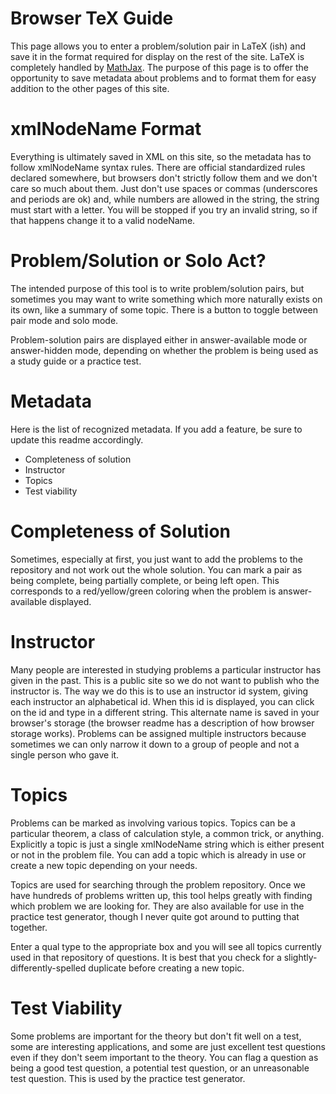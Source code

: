 # Browser TeX Guide

This page allows you to enter a problem/solution pair in LaTeX (ish) and save it in the format required for display on the rest of the site. LaTeX is completely handled by [MathJax]. The purpose of this page is to offer the opportunity to save metadata about problems and to format them for easy addition to the other pages of this site.

# xmlNodeName Format

Everything is ultimately saved in XML on this site, so the metadata has to follow xmlNodeName syntax rules. There are official standardized rules declared somewhere, but browsers don't strictly follow them and we don't care so much about them. Just don't use spaces or commas (underscores and periods are ok) and, while numbers are allowed in the string, the string must start with a letter. You will be stopped if you try an invalid string, so if that happens change it to a valid nodeName.

# Problem/Solution or Solo Act?

The intended purpose of this tool is to write problem/solution pairs, but sometimes you may want to write something which more naturally exists on its own, like a summary of some topic. There is a button to toggle between pair mode and solo mode.

Problem-solution pairs are displayed either in answer-available mode or answer-hidden mode, depending on whether the problem is being used as a study guide or a practice test.

# Metadata

Here is the list of recognized metadata. If you add a feature, be sure to update this readme accordingly.

- Completeness of solution
- Instructor
- Topics
- Test viability

# Completeness of Solution

Sometimes, especially at first, you just want to add the problems to the repository and not work out the whole solution. You can mark a pair as being complete, being partially complete, or being left open. This corresponds to a red/yellow/green coloring when the problem is answer-available displayed.

# Instructor

Many people are interested in studying problems a particular instructor has given in the past. This is a public site so we do not want to publish who the instructor is. The way we do this is to use an instructor id system, giving each instructor an alphabetical id. When this id is displayed, you can click on the id and type in a different string. This alternate name is saved in your browser's storage (the browser readme has a description of how browser storage works). Problems can be assigned multiple instructors because sometimes we can only narrow it down to a group of people and not a single person who gave it.

# Topics

Problems can be marked as involving various topics. Topics can be a particular theorem, a class of calculation style, a common trick, or anything. Explicitly a topic is just a single xmlNodeName string which is either present or not in the problem file. You can add a topic which is already in use or create a new topic depending on your needs.

Topics are used for searching through the problem repository. Once we have hundreds of problems written up, this tool helps greatly with finding which problem we are looking for. They are also available for use in the practice test generator, though I never quite got around to putting that together.

Enter a qual type to the appropriate box and you will see all topics currently used in that repository of questions. It is best that you check for a slightly-differently-spelled duplicate before creating a new topic.

# Test Viability

Some problems are important for the theory but don't fit well on a test, some are interesting applications, and some are just excellent test questions even if they don't seem important to the theory. You can flag a question as being a good test question, a potential test question, or an unreasonable test question. This is used by the practice test generator.

[MathJax]: <https://www.mathjax.org/>